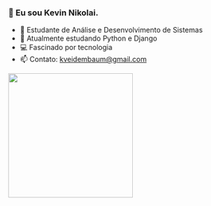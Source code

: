 ### 👋 Eu sou Kevin Nikolai.
  
- 🌱 Estudante de Análise e Desenvolvimento de Sistemas
- 🧠 Atualmente estudando Python e Django
- 💻 Fascinado por tecnologia
- 📫 Contato: kveidembaum@gmail.com

<div>
    <a href="https://github.com/kevinveidembaum?tab=repositories">
    <img height="250em" src="https://github-readme-stats.vercel.app/api?username=kevinveidembaum&theme=gotham&show_icons=true">
</div>
